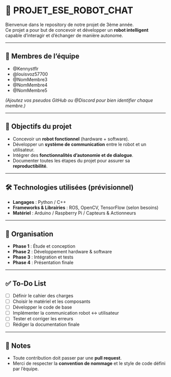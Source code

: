 # 🤖 PROJET_ESE_ROBOT_CHAT

Bienvenue dans le repository de notre projet de 3ème année.  
Ce projet a pour but de concevoir et développer un **robot intelligent** capable d’interagir et d’échanger de manière autonome.  

---

## 👥 Membres de l’équipe

- @Kennystflr
- @louisvoz57700 
- @NomMembre3  
- @NomMembre4  
- @NomMembre5  

*(Ajoutez vos pseudos GitHub ou @Discord pour bien identifier chaque membre.)*

---

## 🎯 Objectifs du projet

- Concevoir un **robot fonctionnel** (hardware + software).  
- Développer un **système de communication** entre le robot et un utilisateur.  
- Intégrer des **fonctionnalités d’autonomie et de dialogue**.  
- Documenter toutes les étapes du projet pour assurer sa **reproductibilité**.  

---

## 🛠️ Technologies utilisées (prévisionnel)

- **Langages** : Python / C++  
- **Frameworks & Librairies** : ROS, OpenCV, TensorFlow (selon besoins)  
- **Matériel** : Arduino / Raspberry Pi / Capteurs & Actionneurs  

---

## 📅 Organisation

- **Phase 1** : Étude et conception  
- **Phase 2** : Développement hardware & software  
- **Phase 3** : Intégration et tests  
- **Phase 4** : Présentation finale  

---

## ✅ To-Do List

- [ ] Définir le cahier des charges  
- [ ] Choisir le matériel et les composants  
- [ ] Développer le code de base  
- [ ] Implémenter la communication robot ↔ utilisateur  
- [ ] Tester et corriger les erreurs  
- [ ] Rédiger la documentation finale  

---

## 📌 Notes

- Toute contribution doit passer par une **pull request**.  
- Merci de respecter la **convention de nommage** et le style de code défini par l’équipe.  